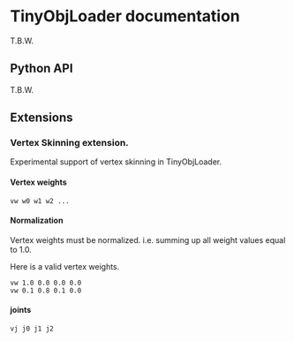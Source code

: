 # TinyObjLoader documentation

T.B.W.

## Python API

T.B.W.

## Extensions

### Vertex Skinning extension.

Experimental support of vertex skinning in TinyObjLoader.

#### Vertex weights

    vw w0 w1 w2 ...

#### Normalization

Vertex weights must be normalized. i.e. summing up all weight values equal to 1.0.

Here is a valid vertex weights.

    vw 1.0 0.0 0.0 0.0
    vw 0.1 0.8 0.1 0.0

#### joints

    vj j0 j1 j2
